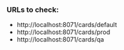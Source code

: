 ### URLs to check:

- http://localhost:8071/cards/default
- http://localhost:8071/cards/prod
- http://localhost:8071/cards/qa